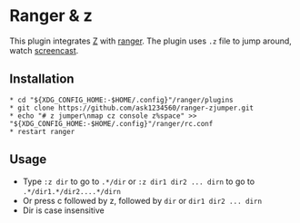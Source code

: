 # Ranger & z
This plugin integrates [Z](https://github.com/rupa/z) with [ranger](https://github.com/ranger/ranger). The plugin uses `.z` file to jump around, watch [screencast](https://youtu.be/ciHHbFtz4N8).

## Installation
```
* cd "${XDG_CONFIG_HOME:-$HOME/.config}"/ranger/plugins
* git clone https://github.com/ask1234560/ranger-zjumper.git
* echo "# z jumper\nmap cz console z%space" >> "${XDG_CONFIG_HOME:-$HOME/.config}"/ranger/rc.conf
* restart ranger
```

## Usage
* Type `:z dir` to go to `.*/dir` or `:z dir1 dir2 ... dirn` to go to `.*/dir1.*/dir2....*/dirn`
* Or press c followed by z, followed by `dir` or `dir1 dir2 ... dirn`
* Dir is case insensitive
